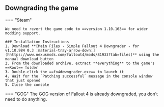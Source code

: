 ## Downgrading the game

=== "Steam"

    We need to revert the game code to ==version 1.10.163== for wider modding support.

    ### Installation Instructions
    1. Download **[Main Files - Simple Fallout 4 Downgrader - for v1.10.984 0.3 :material-tray-arrow-down:](hhttps://www.nexusmods.com/fallout4/mods/81933?tab=files)** using the manual download button
    2. From the downloaded archive, extract **everything** to the game's ==Root== folder
    3. Double-click the ==fo4downgrader.exe== to launch it
    4. Wait for the `Patching successful` message in the console window that just opened
    5. Close the console

=== "GOG"
    The GOG version of Fallout 4 is already downgraded, you don't need to do anything.
